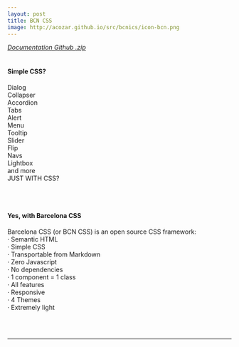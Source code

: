 ```yaml
---
layout: post
title: BCN CSS
image: http://acozar.github.io/src/bcnics/icon-bcn.png
---
```


<div class="ktr-landing-first">
	<em><a href="https://acozar.github.io/bcncss/" title="Documents & Demo" class="bg-color-green"> Documentation </a></em>
	<em><a href="https://github.com/hipertextos/barcelonacss" title="View on Github" class="bg-color-green"> Github </a></em>
	<em><a href="https://github.com/hipertextos/barcelonacss/archive/master.zip" title="Download .zip" class="bg-color-green"> .zip </a></em>
	<br><br>
	<div class="flex-grid-2">
		<section>
			<h4>Simple CSS?</h4>
			<p>Dialog<br> Collapser<br> Accordion<br> Tabs<br> Alert<br> Menu<br> Tooltip<br> Slider<br> Flip<br> Navs<br> Lightbox<br> and more<br> JUST WITH CSS?</p>
			<br><br>
		</section>
		<section>
			<h4>Yes, with Barcelona CSS</h4>
			<p>Barcelona CSS (or BCN CSS) is an open source CSS framework:<br>
			· Semantic HTML<br>
			· Simple CSS<br>
			· Transportable from Markdown<br>
			· Zero Javascript<br>
			· No dependencies<br>
			· 1 component = 1 class<br>
			· All features<br>
			· Responsive<br>
			· 4 Themes<br>
			· Extremely light</p>
			<br><br>
		</section>
	</div>
	<hr>
</div>